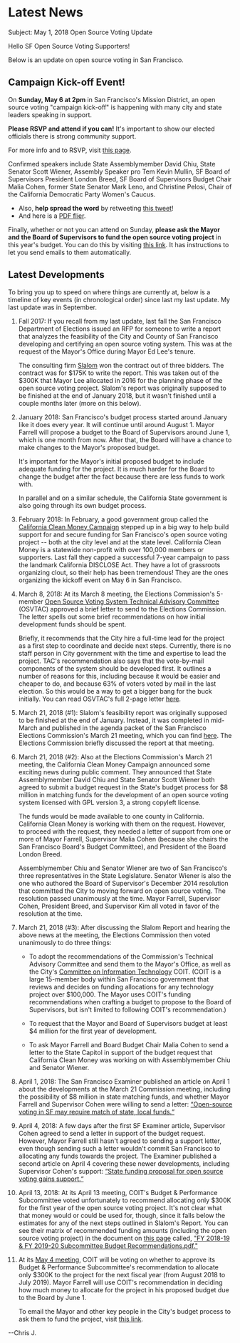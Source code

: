 # Latest News

Subject: May 1, 2018 Open Source Voting Update

Hello SF Open Source Voting Supporters!

Below is an update on open source voting in San Francisco.


## Campaign Kick-off Event!

On **Sunday, May 6 at 2pm** in San Francisco's Mission District, an open
source voting "campaign kick-off" is happening with many city and state
leaders speaking in support.

**Please RSVP and attend if you can!** It's important to show our elected
officials there is strong community support.

For more info and to RSVP, visit [this
page](https://www.yesfairelections.org/events/ospbv-kickoff-coalition.php?ms=supporter-cj).

Confirmed speakers include State Assemblymember David Chiu, State Senator
Scott Wiener, Assembly Speaker pro Tem Kevin Mullin, SF Board of Supervisors
President London Breed, SF Board of Supervisors Budget Chair Malia Cohen,
former State Senator Mark Leno, and Christine Pelosi, Chair of the California
Democratic Party Women's Caucus.

* Also, **help spread the word** by retweeting [this
  tweet](https://twitter.com/SFOpenVoting/status/991107535049388033)!
* And here is a [PDF flier](http://www.yesfairelections.org/content/pdf/events/flyer_opensource_kickoff_sf.pdf).

Finally, whether or not you can attend on Sunday, **please ask the Mayor
and the Board of Supervisors to fund the open source voting project** in
this year's budget. You can do this by visiting [this
link](https://www.yesfairelections.org/petition/opensource-sf-coalition.php?ms=supporter-cj).
It has instructions to let you send emails to them automatically.


## Latest Developments

To bring you up to speed on where things are currently at, below is a
timeline of key events (in chronological order) since last my last update. My
last update was in September.

1. Fall 2017: If you recall from my last update, last fall the San Francisco
   Department of Elections issued an RFP for someone to write a report
   that analyzes the feasibility of the City and County of San Francisco
   developing and certifying an open source voting system. This was at the
   request of the Mayor's Office during Mayor Ed Lee's tenure.

   The consulting firm [Slalom](https://www.slalom.com/) won the contract out
   of three bidders. The contract was for $175K to write the report. This was
   taken out of the $300K that Mayor Lee allocated in 2016 for the planning
   phase of the open source voting project. Slalom's report was originally
   supposed to be finished at the end of January 2018, but it wasn't finished
   until a couple months later (more on this below).

1. January 2018: San Francisco's budget process started around January like
   it does every year. It will continue until around August 1. Mayor Farrell
   will propose a budget to the Board of Supervisors around June 1, which is
   one month from now. After that, the Board will have a chance to make
   changes to the Mayor's proposed budget.

   It's important for the Mayor's initial proposed budget to include adequate
   funding for the project. It is much harder for the Board to change the
   budget after the fact because there are less funds to work with.

   In parallel and on a similar schedule, the California State government is
   also going through its own budget process.

1. February 2018: In February, a good government group called the
   [California Clean Money Campaign](http://www.caclean.org/) stepped up in a
   big way to help build support for and secure funding for San Francisco's
   open source voting project -- both at the city level and at the state
   level. California Clean Money is a statewide non-profit with over 100,000
   members or supporters. Last fall they capped a successful 7-year campaign
   to pass the landmark California DISCLOSE Act. They have a lot of
   grassroots organizing clout, so their help has been tremendous! They are
   the ones organizing the kickoff event on May 6 in San Francisco.

1. March 8, 2018: At its March 8 meeting, the Elections Commission's
   5-member [Open Source Voting System Technical Advisory
   Committee](https://osvtac.github.io/) (OSVTAC) approved a brief letter to
   send to the Elections Commission. The letter spells out some brief
   recommendations on how initial development funds should be spent.

   Briefly, it recommends that the City hire a full-time lead for the project
   as a first step to coordinate and decide next steps. Currently, there is
   no staff person in City government with the time and expertise to lead the
   project. TAC's recommendation also says that the vote-by-mail components
   of the system should be developed first. It outlines a number of reasons
   for this, including because it would be easier and cheaper to do, and
   because 63% of voters voted by mail in the last election. So this would
   be a way to get a bigger bang for the buck initially. You can read
   OSVTAC's full 2-page letter
   [here](http://sfgov.org/electionscommission/sites/default/files/Documents/meetings/2018/2018-03-21-commission/OSVTAC_Recommendation_re_Funding_March_19_2018.pdf).

1. March 21, 2018 (#1): Slalom's feasibility report was originally supposed to
   be finished at the end of January. Instead, it was completed in mid-March
   and published in the agenda packet of the San Francisco Elections
   Commission's March 21 meeting, which you can find
   [here](http://sfgov.org/electionscommission/commission-agenda-packet-march-21-2018).
   The Elections Commission briefly discussed the report at that meeting.

1. March 21, 2018 (#2): Also at the Elections Commission's March 21 meeting,
   the California Clean Money Campaign announced some exciting news during
   public comment. They announced that State Assemblymember David Chiu and
   State Senator Scott Wiener both agreed to submit a budget request in the
   State's budget process for $8 million in matching funds for the
   development of an open source voting system licensed with GPL version 3, a
   strong copyleft license.

   The funds would be made available to one county in California. California
   Clean Money is working with them on the request. However, to proceed with
   the request, they needed a letter of support from one or more of Mayor
   Farrell, Supervisor Malia Cohen (because she chairs the San Francisco
   Board's Budget Committee), and President of the Board London Breed.

   Assemblymember Chiu and Senator Wiener are two of San Francisco's three
   representatives in the State Legislature. Senator Wiener is also the one
   who authored the Board of Supervisor's December 2014 resolution that
   committed the City to moving forward on open source voting. The resolution
   passed unanimously at the time. Mayor Farrell, Supervisor Cohen,
   President Breed, and Supervisor Kim all voted in favor of the resolution
   at the time.

1. March 21, 2018 (#3): After discussing the Slalom Report and hearing
   the above news at the meeting, the Elections Commission then voted
   unanimously to do three things:

   * To adopt the recommendations of the Commission's Technical Advisory
     Committee and send them to the Mayor's Office, as well as the City's
     [Committee on Information Technology](https://sfcoit.org/) COIT.
     (COIT is a large 15-member body within San Francisco government
     that reviews and decides on funding allocations for any technology
     project over $100,000. The Mayor uses COIT's funding recommendations
     when crafting a budget to propose to the Board of Supervisors, but
     isn't limited to following COIT's recommendation.)

   * To request that the Mayor and Board of Supervisors budget at least
     $4 million for the first year of development.

   * To ask Mayor Farrell and Board Budget Chair Malia Cohen to send a
     letter to the State Capitol in support of the budget request that
     California Clean Money was working on with Assemblymember Chiu
     and Senator Wiener.

1. April 1, 2018: The San Francisco Examiner published an article on
   April 1 about the developments at the March 21 Commission meeting,
   including the possibility of $8 million in state matching funds, and
   whether Mayor Farrell and Supervisor Cohen were willing to send a letter:
   [“Open-source voting in SF may require match of state, local
   funds.“](http://www.sfexaminer.com/open-source-voting-sf-may-require-match-state-local-funds/)

1. April 4, 2018: A few days after the first SF Examiner article, Supervisor
   Cohen agreed to send a letter in support of the budget request. However,
   Mayor Farrell still hasn't agreed to sending a support letter, even though
   sending such a letter wouldn't commit San Francisco to allocating any
   funds towards the project. The Examiner published a second article on
   April 4 covering these newer developments, including Supervisor Cohen's
   support: [“State funding proposal for open source voting gains
   support.“](http://www.sfexaminer.com/open-source-voting-sf-may-require-match-state-local-funds/)

1. April 13, 2018: At its April 13 meeting, COIT's Budget & Performance
   Subcommittee voted unfortunately to recommend allocating only $300K for
   the first year of the open source voting project. It's not clear what
   that money would or could be used for, though, since it falls below the
   estimates for any of the next steps outlined in Slalom's Report. You can
   see their matrix of recommended funding amounts (including the open
   source voting project) in the document on
   [this page](https://sfcoit.org/node/100000883) called, ["FY 2018-19 &
   FY 2019-20 Subcommittee Budget
   Recommendations.pdf."](https://sfcoit.org/sites/default/files/2018-04/FY%202018-19%20%26%20FY%202019-20%20Subcommittee%20Budget%20Recommendations.pdf)

1. At its [May 4 meeting](https://sfcoit.org/calendar), COIT will be voting
   on whether to approve its Budget & Performance Subcommittee's recommendation
   to allocate only $300K to the project for the next fiscal year (from
   August 2018 to July 2019).  Mayor Farrell will use COIT's recommendation
   in deciding how much money to allocate for the project in his proposed
   budget due to the Board by June 1.

   To email the Mayor and other key people in the City's budget process
   to ask them to fund the project, visit
   [this link](https://www.yesfairelections.org/petition/opensource-sf-coalition.php?ms=supporter-cj).

--Chris J.